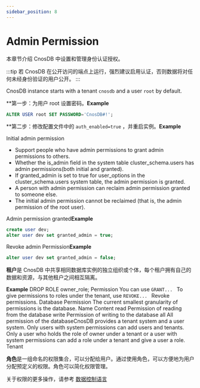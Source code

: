 ```yaml
---
sidebar_position: 8
---
```


# Admin Permission

本章节介绍 CnosDB 中设置和管理身份认证授权。

:::tip
若 CnosDB 在公开访问的端点上运行，强烈建议启用认证，否则数据将对任何未经身份验证的用户公开。
:::

CnosDB instance starts with a tenant `cnosdb` and a user `root` by default.

\*\*第一步：为用户 root 设置密码。**Example**

```sql
ALTER USER root SET PASSWORD='CnosDB#!';
```

\*\*第二步：修改配置文件中的 `auth_enabled=true` ，并重启实例。**Example**

Initial admin permission

- Support people who have admin permissions to grant admin permissions to others.
- Whether the is_admin field in the system table cluster_schema.users has admin permissions(both initial and granted).
- If granted_admin is set to true for user_options in the cluster_schema.users system table, the admin permission is granted.
- A person with admin permission can reclaim admin permission granted to someone else.
- The initial admin permission cannot be reclaimed (that is, the admin permission of the root user).

Admin permission granted**Example**

```sql
create user dev;
alter user dev set granted_admin = true;
```

Revoke admin Permission**Example**

```sql
alter user dev set granted_admin = false;
```

**租户**是 CnosDB 中共享相同数据库实例的独立组织或个体，每个租户拥有自己的数据和资源，与其他租户之间相互隔离。

**Example** DROP ROLE owner_role; Permission You can use `GRANT... ` To give permissions to roles under the tenant, use `REVOKE... ` Revoke permissions. Database Permission The current smallest granularity of permissions is the database. Name Content read Permission of reading from the database write Permission of writing to the database all All permission of the databaseCnosDB provides a tenant system and a user system. Only users with system permissions can add users and tenants. Only a user who holds the role of owner under a tenant or a user with system permissions can add a role under a tenant and give a user a role. Tenant

**角色**是一组命名的权限集合，可以分配给用户。通过使用角色，可以方便地为用户分配预定义的权限。角色可以简化权限管理。

关于权限的更多操作，请参考 [数据控制语言](../reference/sql/dcl.md)

